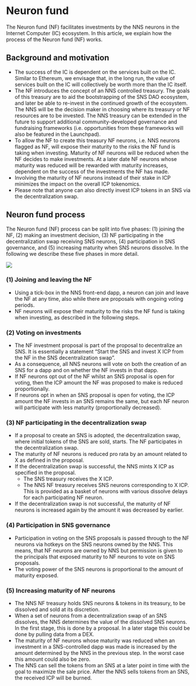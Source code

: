 # Neuron fund

The Neuron fund (NF) facilitates investments by the NNS neurons in the Internet Computer (IC) ecosystem. In this article, we explain how the process of the Neuron fund (NF) works.

## Background and motivation

* The success of the IC is dependent on the services built on the IC. Similar to Ethereum, we envisage that, in the long run, the value of services built on the IC will collectively be worth more than the IC itself.
* The NF introduces the concept of an NNS controlled treasury. The goals of this treasury are to aid the bootstrapping of the SNS DAO ecosystem, and later be able to re-invest in the continued growth of the ecosystem. The NNS will be the decision maker in choosing where its treasury or NF resources are to be invested. The NNS treasury can be extended in the future to support additional community-developed governance and fundraising frameworks (i.e. opportunities from these frameworks will also be featured in the Launchpad).
* To allow the NF to create this treasury NF neurons, i.e. NNS neurons flagged as NF, will expose their maturity to the risks the NF fund is taking when investing. Maturity of NF neurons will be reduced when the NF decides to make investments. At a later date NF neurons whose maturity was reduced will be rewarded with maturity increases, dependent on the success of the investments the NF has made.
* Involving the maturity of NF neurons instead of their stake in ICP minimizes the impact on the overall ICP tokenomics.
* Please note that anyone can also directly invest ICP tokens in an SNS via the decentralization swap.

## Neuron fund process

The Neuron fund (NF) process can be split into five phases: (1) joining the NF, (2) making an investment decision, (3) NF participating in the decentralization swap receiving SNS neurons, (4) participation in SNS governance, and (5) increasing maturity when SNS neurons dissolve. In the following we describe these five phases in more detail.

![](../_attachments/community_fund_flow.png)

### (1) Joining and leaving the NF

* Using a tick-box in the NNS front-end dapp, a neuron can join and leave the NF at any time, also while there are proposals with ongoing voting periods.
* NF neurons will expose their maturity to the risks the NF fund is taking when investing, as described in the following steps.

### (2) Voting on investments

* The NF investment proposal is part of the proposal to decentralize an SNS. It is essentially a statement “Start the SNS and invest X ICP from the NF in the SNS decentralization swap”.
* As a consequence, all NNS neurons will vote on both the creation of an SNS for a dapp and on whether the NF invests in that dapp.
* If NF neurons opt out of the NF whilst an SNS proposal is open for voting, then the ICP amount the NF was proposed to make is reduced proportionally.
* If neurons opt in when an SNS proposal is open for voting, the ICP amount the NF invests in an SNS remains the same, but each NF neuron will participate with less maturity (proportionally decreased).

### (3) NF participating in the decentralization swap

* If a proposal to create an SNS is adopted, the decentralization swap, where initial tokens of the SNS are sold, starts. The NF participates in the decentralization swap.
* The maturity of NF neurons is reduced pro rata by an amount related to X as defined in the proposal.
* If the decentralization swap is successful, the NNS mints X ICP as specified in the proposal.
  * The SNS treasury receives the X ICP.
  * The NNS NF treasury receives SNS neurons corresponding to X ICP. This is provided as a basket of neurons with various dissolve delays for each participating NF neuron.
* If the decentralization swap is not successful, the maturity of NF neurons is increased again by the amount it was decreased by earlier.

### (4) Participation in SNS governance

* Participation in voting on the SNS proposals is passed through to the NF neurons via hotkeys on the SNS neurons owned by the NNS. This means, that NF neurons are owned by NNS but permission is given to the principals that exposed maturity to NF neurons to vote on SNS proposals.
* The voting power of the SNS neurons is proportional to the amount of maturity exposed.

### (5) Increasing maturity of NF neurons

* The NNS NF treasury holds SNS neurons & tokens in its treasury, to be dissolved and sold at its discretion.
* When a set of neurons from a decentralization swap of an SNS dissolves, the NNS determines the value of the dissolved SNS neurons. In the first stage, this is done by a proposal. In a later stage this could be done by pulling data from a DEX.
* The maturity of NF neurons whose maturity was reduced when an investment in a SNS-controlled dapp was made is increased by the amount determined by the NNS in the previous step. In the worst case this amount could also be zero.
* The NNS can sell the tokens from an SNS at a later point in time with the goal to maximize the sale price. After the NNS sells tokens from an SNS, the received ICP will be burned.
